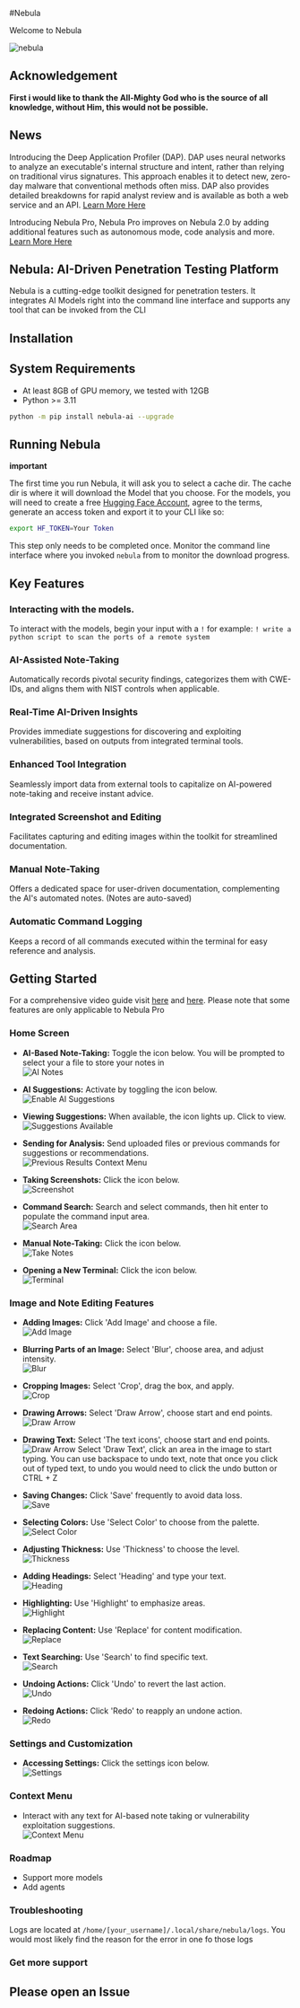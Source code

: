 #Nebula

Welcome to Nebula

![nebula](/images/nebula.webp)
## Acknowledgement

**First i would like to thank the All-Mighty God who is the source of all knowledge, without Him, this would not be possible.**

## News

Introducing the Deep Application Profiler (DAP). DAP uses neural networks to analyze an executable's internal structure and intent, rather than relying on traditional virus signatures. This approach enables it to detect new, zero-day malware that conventional methods often miss. DAP also provides detailed breakdowns for rapid analyst review and is available as both a web service and an API. [Learn More Here](https://www.berylliumsec.com/dap-overview)


Introducing Nebula Pro, Nebula Pro improves on Nebula 2.0 by adding additional features such as autonomous mode, code analysis and more. [Learn More Here](https://www.berylliumsec.com/nebula-pro-overview)

## Nebula: AI-Driven Penetration Testing Platform

Nebula is a cutting-edge toolkit designed for penetration testers. It integrates AI Models right into the command line interface and supports any tool that can be invoked from the CLI


## Installation

## System Requirements

- At least 8GB of GPU memory, we tested with 12GB
- Python >= 3.11

```bash
python -m pip install nebula-ai --upgrade
```

## Running Nebula

**important**

The first time you run Nebula, it will ask you to select a cache dir. The cache dir is where it will download the Model that you choose. For the models, you will need to create a free [Hugging Face Account](https://huggingface.co/), agree to the terms, generate an access token and export it to your CLI like so:


```bash
export HF_TOKEN=Your Token
```

This step only needs to be completed once. Monitor the command line interface where you invoked `nebula` from to monitor the download progress.

## Key Features

### Interacting with the models. 

To interact with the models, begin your input with a `!` for example: `! write a python script to scan the ports of a remote system`

### AI-Assisted Note-Taking
Automatically records pivotal security findings, categorizes them with CWE-IDs, and aligns them with NIST controls when applicable.

### Real-Time AI-Driven Insights
Provides immediate suggestions for discovering and exploiting vulnerabilities, based on outputs from integrated terminal tools.

### Enhanced Tool Integration
Seamlessly import data from external tools to capitalize on AI-powered note-taking and receive instant advice.

### Integrated Screenshot and Editing
Facilitates capturing and editing images within the toolkit for streamlined documentation.

### Manual Note-Taking
Offers a dedicated space for user-driven documentation, complementing the AI's automated notes. (Notes are auto-saved)

### Automatic Command Logging
Keeps a record of all commands executed within the terminal for easy reference and analysis.

## Getting Started

For a comprehensive video guide visit [here](https://www.berylliumsec.com/nebula-pro-feature-guide) and [here](https://www.youtube.com/playlist?list=PLySxaLbLL0gpAaDQYq6g6sb1q6KwqOAr4). Please note that some features are only applicable to Nebula Pro

### Home Screen
- **AI-Based Note-Taking:** Toggle the icon below. You will be prompted to select your a file to store your notes in  
  ![AI Notes](src/nebula/Images_readme/ai_notes.png)

- **AI Suggestions:** Activate by toggling the icon below.  
  ![Enable AI Suggestions](src/nebula/Images_readme/enable_ai_suggestions.png)

- **Viewing Suggestions:** When available, the icon lights up. Click to view.  
  ![Suggestions Available](src/nebula/Images_readme/suggestions_available.png)

- **Sending for Analysis:** Send uploaded files or previous commands for suggestions or recommendations.  
  ![Previous Results Context Menu](src/nebula/Images_readme/previous_results_context_menu.png)

- **Taking Screenshots:** Click the icon below.  
  ![Screenshot](src/nebula/Images_readme/take-screenshot.png)

- **Command Search:** Search and select commands, then hit enter to populate the command input area.  
  ![Search Area](src/nebula/Images_readme/Search_area.png)

- **Manual Note-Taking:** Click the icon below.  
  ![Take Notes](src/nebula/Images_readme/take_notes.png)

- **Opening a New Terminal:** Click the icon below.  
  ![Terminal](src/nebula/Images_readme/terminal.png)

### Image and Note Editing Features
- **Adding Images:** Click 'Add Image' and choose a file.  
  ![Add Image](src/nebula/Images_readme/add_image.png "Adding an Image")

- **Blurring Parts of an Image:** Select 'Blur', choose area, and adjust intensity.  
  ![Blur](src/nebula/Images_readme/blur.png "Blurring an Image")

- **Cropping Images:** Select 'Crop', drag the box, and apply.  
  ![Crop](src/nebula/Images_readme/crop.png "Cropping an Image")

- **Drawing Arrows:** Select 'Draw Arrow', choose start and end points.  
  ![Draw Arrow](src/nebula/Images_readme/draw_arrow.png "Drawing an Arrow")

- **Drawing Text:** Select 'The text icons', choose start and end points.  
  ![Draw Arrow](src/nebula/Images_readme/draw_arrow.png "Drawing an Arrow")
  Select 'Draw Text', click an area in the image to start typing. You can use backspace to undo text, note that once you click out of typed text, to undo you would need to click the undo button or CTRL + Z
- **Saving Changes:** Click 'Save' frequently to avoid data loss.  
  ![Save](src/nebula/Images_readme/save.png "Saving Changes")

- **Selecting Colors:** Use 'Select Color' to choose from the palette.  
  ![Select Color](src/nebula/Images_readme/select_color.png "Selecting a Color")

- **Adjusting Thickness:** Use 'Thickness' to choose the level.  
  ![Thickness](src/nebula/Images_readme/thickness.png "Adjusting Thickness")

- **Adding Headings:** Select 'Heading' and type your text.  
  ![Heading](src/nebula/Images_readme/heading.png "Adding a Heading")

- **Highlighting:** Use 'Highlight' to emphasize areas.  
  ![Highlight](src/nebula/Images_readme/highlight.png "Highlighting Text")

- **Replacing Content:** Use 'Replace' for content modification.  
  ![Replace](src/nebula/Images_readme/replace.png "Replacing Content")

- **Text Searching:** Use 'Search' to find specific text.  
  ![Search](src/nebula/Images_readme/search.png "Searching Text")

- **Undoing Actions:** Click 'Undo' to revert the last action.  
  ![Undo](src/nebula/Images_readme/undo.png "Undoing an Action")

- **Redoing Actions:** Click 'Redo' to reapply an undone action.  
  ![Redo](src/nebula/Images_readme/redo.png "Redoing an Action")

### Settings and Customization
- **Accessing Settings:** Click the settings icon below.  
  ![Settings](src/nebula/Images_readme/settings.png)



### Context Menu
- Interact with any text for AI-based note taking or vulnerability exploitation suggestions.  
  ![Context Menu](src/nebula/Images_readme/context_menu.png)


### Roadmap

- Support more models
- Add agents



### Troubleshooting

Logs are located at `/home/[your_username]/.local/share/nebula/logs`. You would most likely find the reason for the error in one fo those logs

### Get more support

Please open an Issue
---
